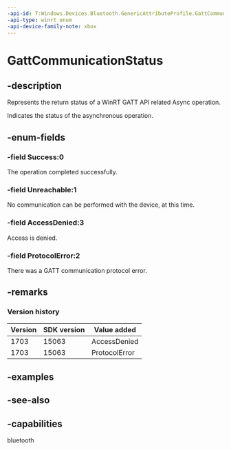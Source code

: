 ```yaml
---
-api-id: T:Windows.Devices.Bluetooth.GenericAttributeProfile.GattCommunicationStatus
-api-type: winrt enum
-api-device-family-note: xbox
---
```


<!-- Enumeration syntax
public enum Windows.Devices.Bluetooth.GenericAttributeProfile.GattCommunicationStatus : int
-->

# GattCommunicationStatus

## -description
Represents the return status of a WinRT GATT API related Async operation.

Indicates the status of the asynchronous operation.

## -enum-fields
### -field Success:0
The operation completed successfully.

### -field Unreachable:1
No communication can be performed with the device, at this time.

### -field AccessDenied:3
Access is denied.

### -field ProtocolError:2
There was a GATT communication protocol error.

## -remarks

### Version history

| Version | SDK version | Value added |
| -- | -- | -- |
| 1703 | 15063 | AccessDenied |
| 1703 | 15063 | ProtocolError |

## -examples

## -see-also


## -capabilities
bluetooth
